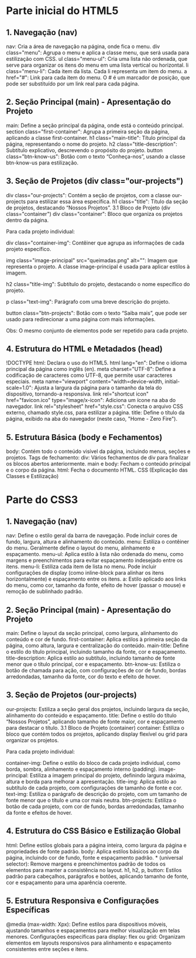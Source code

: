 <h1>Parte inicial do HTML5</h1>
<h2>1. Navegação (nav)</h2>
nav: Cria a área de navegação na página, onde fica o menu.
div class="menu": Agrupa o menu e aplica a classe menu, que será usada para estilização com CSS.
ul class="menu-ul": Cria uma lista não ordenada, que serve para organizar os itens do menu em uma lista vertical ou horizontal.
li class="menu-li": Cada item da lista. Cada li representa um item do menu.
a href="#": Link para cada item do menu. O # é um marcador de posição, que pode ser substituído por um link real para cada página.
<h2>2. Seção Principal (main) - Apresentação do Projeto</h2>
main: Define a seção principal da página, onde está o conteúdo principal.
section class="first-container": Agrupa a primeira seção da página, aplicando a classe first-container.
h1 class="main-title": Título principal da página, representando o nome do projeto.
h2 class="title-description": Subtítulo explicativo, descrevendo o propósito do projeto.
button class="btn-know-us": Botão com o texto “Conheça-nos”, usando a classe btn-know-us para estilização.
<h2>3. Seção de Projetos (div class="our-projects")</h2>
div class="our-projects": Contém a seção de projetos, com a classe our-projects para estilizar essa área específica.
h1 class="title": Título da seção de projetos, destacando “Nossos Projetos”.
3.1 Bloco de Projeto (div class="container")
div class="container": Bloco que organiza os projetos dentro da página.

Para cada projeto individual:

div class="container-img": Contêiner que agrupa as informações de cada projeto específico.

img class="image-principal" src="queimadas.png" alt="": Imagem que representa o projeto. A classe image-principal é usada para aplicar estilos à imagem.

h2 class="title-img": Subtítulo do projeto, destacando o nome específico do projeto.

p class="text-img": Parágrafo com uma breve descrição do projeto.

button class="btn-projects": Botão com o texto “Saiba mais”, que pode ser usado para redirecionar a uma página com mais informações.

Obs: O mesmo conjunto de elementos pode ser repetido para cada projeto.

<h2>4. Estrutura do HTML e Metadados (head)</h2>
!DOCTYPE html: Declara o uso do HTML5.
html lang="en": Define o idioma principal da página como inglês (en).
meta charset="UTF-8": Define a codificação de caracteres como UTF-8, que permite usar caracteres especiais.
meta name="viewport" content="width=device-width, initial-scale=1.0": Ajusta a largura da página para o tamanho da tela do dispositivo, tornando-a responsiva.
link rel="shortcut icon" href="favicon.ico" type="image/x-icon": Adiciona um ícone na aba do navegador.
link rel="stylesheet" href="style.css": Conecta o arquivo CSS externo, chamado style.css, para estilizar a página.
title: Define o título da página, exibido na aba do navegador (neste caso, "Home - Zero Fire").
<h2>5. Estrutura Básica (body e Fechamentos)</h2>
body: Contém todo o conteúdo visível da página, incluindo menus, seções e projetos.
Tags de fechamento:
div: Vários fechamentos de div para finalizar os blocos abertos anteriormente.
main e body: Fecham o conteúdo principal e o corpo da página.
html: Fecha o documento HTML.
CSS (Explicação das Classes e Estilização)

<h1>Parte do CSS3</h1>

<h2>1. Navegação (nav)</h2>
nav: Define o estilo geral da barra de navegação. Pode incluir cores de fundo, largura, altura e alinhamento do conteúdo.
menu: Estiliza o contêiner do menu. Geralmente define o layout do menu, alinhamento e espaçamento.
menu-ul: Aplica estilo à lista não ordenada do menu, como margens e preenchimentos para evitar espaçamento indesejado entre os itens.
menu-li: Estiliza cada item de lista no menu. Pode incluir configurações de display (como inline-block para alinhar os itens horizontalmente) e espaçamento entre os itens.
a: Estilo aplicado aos links do menu, como cor, tamanho da fonte, efeito de hover (passar o mouse) e remoção de sublinhado padrão.
<h2>2. Seção Principal (main) - Apresentação do Projeto</h2>
main: Define o layout da seção principal, como largura, alinhamento do conteúdo e cor de fundo.
first-container: Aplica estilos à primeira seção da página, como altura, largura e centralização do conteúdo.
main-title: Define o estilo do título principal, incluindo tamanho da fonte, cor e espaçamento.
title-description: Aplica estilo ao subtítulo, incluindo tamanho de fonte menor que o título principal, cor e espaçamento.
btn-know-us: Estiliza o botão de chamada para ação, com configurações de cor de fundo, bordas arredondadas, tamanho da fonte, cor do texto e efeito de hover.
<h2>3. Seção de Projetos (our-projects)</h2>
our-projects: Estiliza a seção geral dos projetos, incluindo largura da seção, alinhamento do conteúdo e espaçamento.
title: Define o estilo do título “Nossos Projetos”, aplicando tamanho de fonte maior, cor e espaçamento para destacar o título.
3.1 Bloco de Projeto (container)
container: Estiliza o bloco que contém todos os projetos, aplicando display flexível ou grid para organizar os projetos.

Para cada projeto individual:

container-img: Define o estilo do bloco de cada projeto individual, como borda, sombra, alinhamento e espaçamento interno (padding).
image-principal: Estiliza a imagem principal do projeto, definindo largura máxima, altura e borda para melhorar a apresentação.
title-img: Aplica estilo ao subtítulo de cada projeto, com configurações de tamanho de fonte e cor.
text-img: Estiliza o parágrafo de descrição do projeto, com um tamanho de fonte menor que o título e uma cor mais neutra.
btn-projects: Estiliza o botão de cada projeto, com cor de fundo, bordas arredondadas, tamanho da fonte e efeitos de hover.
<h2>4. Estrutura do CSS Básico e Estilização Global</h2>
html: Define estilos globais para a página inteira, como largura da página e propriedades de fonte padrão.
body: Aplica estilos básicos ao corpo da página, incluindo cor de fundo, fonte e espaçamento padrão.
* (universal selector): Remove margens e preenchimentos padrão de todos os elementos para manter a consistência no layout.
h1, h2, p, button: Estilos padrão para cabeçalhos, parágrafos e botões, aplicando tamanho de fonte, cor e espaçamento para uma aparência coerente.
<h2>5. Estrutura Responsiva e Configurações Específicas</h2>
@media (max-width: Xpx): Define estilos para dispositivos móveis, ajustando tamanhos e espaçamentos para melhor visualização em telas menores.
Configurações específicas para display: flex ou grid: Organizam elementos em layouts responsivos para alinhamento e espaçamento consistentes entre seções e itens.

